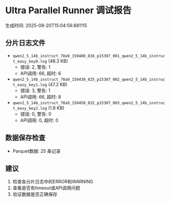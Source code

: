 # Ultra Parallel Runner 调试报告

生成时间: 2025-08-20T15:04:59.881115

## 分片日志文件

- `qwen2_5_14b_instruct_70a9_150400_816_p15307_001_qwen2_5_14b_instruct_easy_key0.log` (48.3 KB)
  - 错误: 2, 警告: 1
  - API调用: 66, 超时: 6
- `qwen2_5_14b_instruct_70a9_150430_825_p15307_002_qwen2_5_14b_instruct_easy_key1.log` (47.2 KB)
  - 错误: 3, 警告: 1
  - API调用: 66, 超时: 8
- `qwen2_5_14b_instruct_70a9_150450_832_p15307_003_qwen2_5_14b_instruct_easy_key2.log` (1.8 KB)
  - 错误: 0, 警告: 0
  - API调用: 0, 超时: 0

## 数据保存检查

- Parquet数据: 25 条记录

## 建议

1. 检查各分片日志中的ERROR和WARNING
2. 查看是否有timeout或API调用问题
3. 验证数据是否正确保存
